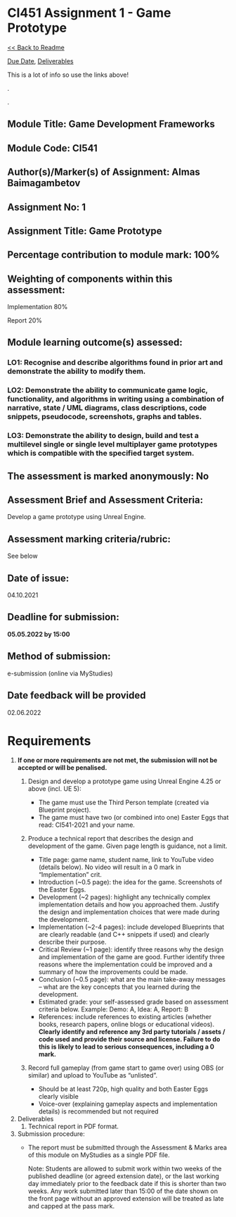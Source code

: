 
# CI451 Assignment 1 - Game Prototype

[<< Back to Readme](../../README.md)

[Due Date](#deadline-for-submission), [Deliverables](#requirements)

This is a lot of info so use the links above!

.

.

## **Module Title**: Game Development Frameworks

## **Module Code**: CI541

## **Author(s)/Marker(s) of Assignment**: Almas Baimagambetov

## **Assignment No**: 1

## **Assignment Title**: Game Prototype

## **Percentage contribution to module mark**: 100%

## **Weighting of components within this assessment**:

Implementation 80%

Report 20%

## **Module learning outcome(s) assessed**:

### **LO1**: Recognise and describe algorithms found in prior art and demonstrate the ability to modify them.

### **LO2**: Demonstrate the ability to communicate game logic, functionality, and algorithms in writing using a combination of narrative, state / UML diagrams, class descriptions, code snippets, pseudocode, screenshots, graphs and tables.

### **LO3**: Demonstrate the ability to design, build and test a multilevel single or single level multiplayer game prototypes which is compatible with the specified target system.

## **The assessment is marked anonymously**: No

## **Assessment Brief and Assessment Criteria**:
Develop a game prototype using Unreal Engine.

## **Assessment marking criteria/rubric**:
See below


## **Date of issue**:

04.10.2021

## **Deadline for submission**:

**05.05.2022 by 15:00**

## **Method of submission**:
e-submission (online via MyStudies)

## **Date feedback will be provided**

02.06.2022


# Requirements

1. **If one or more requirements are not met, the submission will not be accepted or will be penalised.**
    1. Design and develop a prototype game using Unreal Engine 4.25 or above (incl. UE 5):
       - The game must use the Third Person template (created via Blueprint project).
       - The game must have two (or combined into one) Easter Eggs that read: CI541-2021 and your name.

     1. Produce a technical report that describes the design and development of the game. Given page length is guidance, not a limit.
         - Title page: game name, student name, link to YouTube video (details below). No video will result in a 0 mark in “Implementation” crit.
          - Introduction (~0.5 page): the idea for the game. Screenshots of the Easter Eggs.
          - Development (~2 pages): highlight any technically complex implementation details and how you approached them. Justify the design and implementation choices that were made during the development.
          - Implementation (~2-4 pages): include developed Blueprints that are clearly readable (and C++ snippets if used) and clearly describe their purpose.
          - Critical Review (~1 page): identify three reasons why the design and implementation of the game are good. Further identify three reasons where the implementation could be improved and a summary of how the improvements could be made.
          - Conclusion (~0.5 page): what are the main take-away messages – what are the key concepts that you learned during the development.
          - Estimated grade: your self-assessed grade based on assessment criteria below. Example: Demo: A, Idea: A, Report: B
          - References: include references to existing articles (whether books,
        research papers, online blogs or educational videos). **Clearly identify
        and reference any 3rd party tutorials / assets / code used and provide
        their source and license. Failure to do this is likely to lead to
        serious consequences, including a 0 mark.**
     2. Record full gameplay (from game start to game over) using OBS (or similar) and upload to YouTube as “unlisted”.
        - Should be at least 720p, high quality and both Easter Eggs clearly visible
        - Voice-over (explaining gameplay aspects and implementation details) is recommended but not required
2. Deliverables
    1. Technical report in PDF format.
3. Submission procedure:
    - The report must be submitted through the Assessment & Marks area of this module on MyStudies as a single PDF file.

      Note: Students are allowed to submit work within two weeks of the published
    deadline (or agreed extension date), or the last working day immediately prior
    to the feedback date if this is shorter than two weeks. Any work submitted later
    than 15:00 of the date shown on the front page without an approved extension
    will be treated as late and capped at the pass mark.
